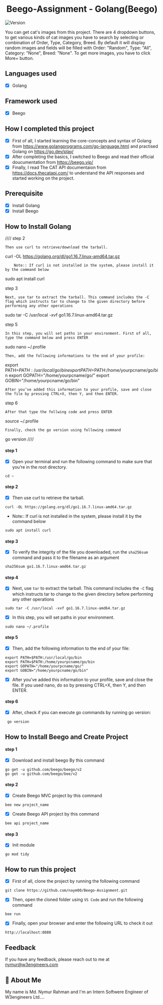 <h1 align="center">Beego-Assignment - Golang(Beego)</h1>
<p>
  <img alt="Version" src="https://img.shields.io/badge/version-1.0.0-blue.svg?cacheSeconds=2592000" />
</p>
You can get cat's images from this project. There are 4 dropdown buttons, to get various kinds of cat images you have to search by selecting or combination of Order, Type, Category, Breed.
By default it will display random images and fields will be filled with Order: "Random", Type: "All", Category: "None", Breed: "None".
To get more images, you have to click More+ button.

## Languages used
- [x] Golang

## Framework used
- [x] Beego

## How I completed this project
- [x] First of all, I started learning the core-concepts and syntax of Golang from https://www.golangprograms.com/go-language.html and practised Golang on https://go.dev/play/
- [x] After completing the basics, I switched to Beego and read their official doucumentation from https://beego.vip/
- [x] Finally, I read The CAT API documentaion from https://docs.thecatapi.com/ to understand the API responses and started working on the project.

## Prerequisite
- [x] Install Golang
- [x] Install Beego

## How to Install Golang
////
step 2

    Then use curl to retrieve/download the tarball.

curl -OL https://golang.org/dl/go1.16.7.linux-amd64.tar.gz

        Note:: If curl is not installed in the system, please install it by the command below

sudo apt install curl

step 3

    Next, use tar to extract the tarball. This command includes the -C flag which instructs tar to change to the given directory before performing any other operations

sudo tar -C /usr/local -xvf go1.16.7.linux-amd64.tar.gz

step 5

    In this step, you will set paths in your environment. First of all, type the command below and press ENTER

sudo nano ~/.profile

    Then, add the following informations to the end of your profile:

export PATH=$PATH:/usr/local/go/bin
export PATH=$PATH:/home/yourpcname/go/bin
export GOPATH="/home/yourpcname/go/"
export GOBIN="/home/yourpcname/go/bin"

    After you’ve added this information to your profile, save and close the file by pressing CTRL+X, then Y, and then ENTER.

step 6

    After that type the follwing code and press ENTER

source ~/.profile

    Finally, check the go version using following command

 go version
////

#### step 1
- [x] Open your terminal and run the following command to make sure that you’re in the root directory.
```
cd ~
```

#### step 2
- [x] Then use curl to retrieve the tarball.
```
curl -OL https://golang.org/dl/go1.16.7.linux-amd64.tar.gz
```
- Note:: If curl is not installed in the system, please install it by the command below
```
sudo apt install curl
```

#### step 3
- [x] To verify the integrity of the file you downloaded, run the `sha256sum` command and pass it to the filename as an argument
```
sha256sum go1.16.7.linux-amd64.tar.gz
```

#### step 4
- [x] Next, use `tar` to extract the tarball. This command includes the `-C` flag which instructs tar to change to the given directory before performing any other operations
```
sudo tar -C /usr/local -xvf go1.16.7.linux-amd64.tar.gz
```

- [x] In this step, you will set paths in your environment.
```
sudo nano ~/.profile
```

#### step 5
- [x] Then, add the following information to the end of your file:
```
export PATH=$PATH:/usr/local/go/bin
export PATH=$PATH:/home/yourpcname/go/bin
export GOPATH="/home/yourpcname/go/"
export GOBIN="/home/yourpcname/go/bin"
```

- [x] After you’ve added this information to your profile, save and close the file. If you used nano, do so by pressing CTRL+X, then Y, and then ENTER.

#### step 6
- [x] After, check if you can execute go commands by running go version:
```
 go version
```

## How to Install Beego and Create Project

#### step 1
- [x] Download and install beego By this command
```
go get -u github.com/beego/beego/v2
go get -u github.com/beego/bee/v2
```

#### step 2
- [x] Create Beego MVC project by this command
```
bee new project_name
```

- [x] Create Beego API project by this command
```
bee api project_name
```

#### step 3
- [x] Init module
```
go mod tidy
```

## How to run this project
- [x] First of all, clone the project by running the following command
```
git clone https://github.com/naym00/Beego-Assignment.git
```

- [x] Then, open the cloned folder using `VS Code` and run the following command
```
bee run
```

- [x] Finally, open your browser and enter the following URL to check it out
```
http://localhost:8080
```

## Feedback
If you have any feedback, please reach out to me at nymur@w3engineers.com

## 🚀 About Me
My name is Md. Nymur Rahman and I'm an Intern Softwere Engineer of W3engineers Ltd....
